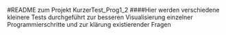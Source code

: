 #README zum Projekt KurzerTest_Prog1_2
####Hier werden verschiedene kleinere Tests durchgeführt zur besseren Visualisierung einzelner Programmierschritte und zur klärung existierender Fragen